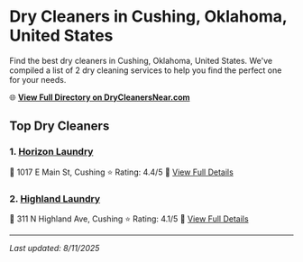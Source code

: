 # Dry Cleaners in Cushing, Oklahoma, United States

Find the best dry cleaners in Cushing, Oklahoma, United States. We've compiled a list of 2 dry cleaning services to help you find the perfect one for your needs.

🌐 **[View Full Directory on DryCleanersNear.com](https://drycleanersnear.com/city/US/Oklahoma/Cushing)**

## Top Dry Cleaners

### 1. [Horizon Laundry](https://drycleanersnear.com/dryCleaner/686c7bab4f42799737d40e48/horizon-laundry)
📍 1017 E Main St, Cushing
⭐ Rating: 4.4/5
🔗 [View Full Details](https://drycleanersnear.com/dryCleaner/686c7bab4f42799737d40e48/horizon-laundry)

### 2. [Highland Laundry](https://drycleanersnear.com/dryCleaner/686c7ba94f42799737d40e07/highland-laundry)
📍 311 N Highland Ave, Cushing
⭐ Rating: 4.1/5
🔗 [View Full Details](https://drycleanersnear.com/dryCleaner/686c7ba94f42799737d40e07/highland-laundry)


---

*Last updated: 8/11/2025*

